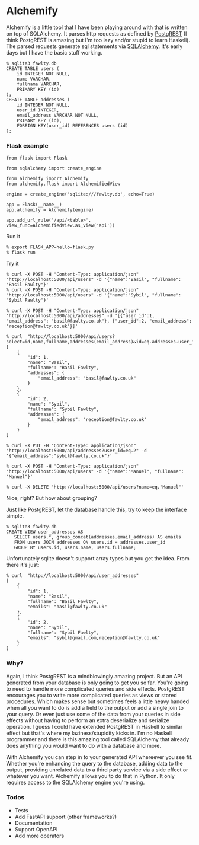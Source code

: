 # Alchemify

Alchemify is a little tool that I have been playing around with that is written on top of SQLAlchemy. 
It parses http requests as defined by [PostgREST](https://postgrest.org) (I think PostgREST is amazing but I'm too lazy and/or stupid to learn Haskell). 
The parsed requests generate sql statements via [SQLAlchemy](https://www.sqlalchemy.org). 
It's early days but I have the basic stuff working.

    % sqlite3 fawlty.db
    CREATE TABLE users (
        id INTEGER NOT NULL, 
        name VARCHAR, 
        fullname VARCHAR, 
        PRIMARY KEY (id)
    );
    CREATE TABLE addresses (
        id INTEGER NOT NULL, 
        user_id INTEGER, 
        email_address VARCHAR NOT NULL, 
        PRIMARY KEY (id), 
        FOREIGN KEY(user_id) REFERENCES users (id)
    );

### Flask example

    from flask import Flask

    from sqlalchemy import create_engine

    from alchemify import Alchemify
    from alchemify.flask import AlchemifiedView

    engine = create_engine('sqlite:///fawlty.db', echo=True)

    app = Flask(__name__)
    app.alchemify = Alchemify(engine)

    app.add_url_rule('/api/<table>', view_func=AlchemifiedView.as_view('api'))

Run it

    % export FLASK_APP=hello-flask.py 
    % flask run

Try it

    % curl -X POST -H "Content-Type: application/json" "http://localhost:5000/api/users" -d '{"name":"Basil", "fullname": "Basil Fawlty"}'
    % curl -X POST -H "Content-Type: application/json" "http://localhost:5000/api/users" -d '{"name":"Sybil", "fullname": "Sybil Fawlty"}'

    % curl -X POST -H "Content-Type: application/json" "http://localhost:5000/api/addresses" -d '[{"user_id":1, "email_address": "basil@fawlty.co.uk"}, {"user_id":2, "email_address": "reception@fawlty.co.uk"}]'

    % curl  "http://localhost:5000/api/users?select=id,name,fullname,addresses(email_address)&id=eq.addresses.user_id"
    [
        {
            "id": 1, 
            "name": "Basil", 
            "fullname": "Basil Fawlty", 
            "addresses": {
                "email_address": "basil@fawlty.co.uk"
            }
        }, 
        {
            "id": 2, 
            "name": "Sybil", 
            "fullname": "Sybil Fawlty", 
            "addresses": {
                "email_address": "reception@fawlty.co.uk"
            }
        }
    ]

    % curl -X PUT -H "Content-Type: application/json" "http://localhost:5000/api/addresses?user_id=eq.2" -d '{"email_address":"sybil@fawlty.co.uk"}'

    % curl -X POST -H "Content-Type: application/json" "http://localhost:5000/api/users" -d '{"name":"Manuel", "fullname": "Manuel"}'

    % curl -X DELETE 'http://localhost:5000/api/users?name=eq."Manuel"' 


Nice, right? But how about grouping?

Just like PostgREST, let the database handle this, try to keep the interface simple. 

    % sqlite3 fawlty.db
    CREATE VIEW user_addresses AS 
       SELECT users.*, group_concat(addresses.email_address) AS emails 
       FROM users JOIN addresses ON users.id = addresses.user_id 
       GROUP BY users.id, users.name, users.fullname;

Unfortunately sqlite doesn't support array types but you get the idea.
From there it's just:

    % curl  "http://localhost:5000/api/user_addresses" 
    [
        {
            "id": 1,
            "name": "Basil",
            "fullname": "Basil Fawlty",
            "emails": "basil@fawlty.co.uk"
        },
        {
            "id": 2,
            "name": "Sybil",
            "fullname": "Sybil Fawlty",
            "emails": "sybil@gmail.com,reception@fawlty.co.uk"
        }
    ]



### Why? 
Again, I think PostgREST is a mindblowingly amazing project.
But an API generated from your database is only going to get you so far.
You're going to need to handle more complicated queries and side effects.
PostgREST encourages you to write more complicated queries as views or stored procedures. 
Which makes sense but sometimes feels a little heavy handed when all you want to do is add a field to the output or add a single join to your query.
Or even just use some of the data from your queries in side effects without having to perform an extra deserialize and serialize operation.
I guess I could have extended PostgREST in Haskell to similar effect but that's where my laziness/stupidity kicks in.
I'm no Haskell programmer and there is this amazing tool called SQLAlchemy that already does anything you would want to do with a database and more.

With Alchemify you can step in to your generated API whereever you see fit.
Whether you're enhancing the query to the database, adding data to the output, providing unrelated data to a third party service via a side effect or whatever you want.
Alchemify allows you to do that in Python. 
It only requires access to the SQLAlchemy engine you're using.

### Todos
* Tests
* Add FastAPI support (other frameworks?)
* Documentation
* Support OpenAPI
* Add more operators

